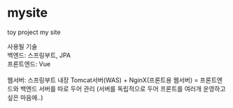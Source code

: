 # mysite
toy project my site

사용될 기술
<br>
백엔드: 스프링부트, JPA
<br>
프론트엔드: Vue
<br>
<br>
웹서버: 스프링부트 내장 Tomcat서버(WAS) + NginX(프론트용 웹서버) = 프론트엔드와 백엔드 서버를 따로 두어 관리 (서버를 독립적으로 두어 프론트를 여러개 운영하고 싶은 마음에..)
<br>
